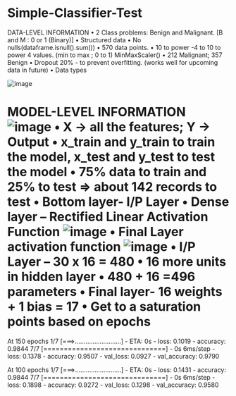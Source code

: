 # Simple-Classifier-Test
DATA-LEVEL INFORMATION
•	2 Class problems: Benign and Malignant. [B and M : 0 or 1 (Binary)]
•	Structured data
•	No nulls(dataframe.isnull().sum())
•	570 data points.
•	10 to power -4 to 10 to power 4 values. (min to max ; 0 to 1) MinMaxScaler()
•	212 Malignant; 357 Benign
•	Dropout 20% - to prevent overfitting. (works well for upcoming data in future)
•	Data types

![image](https://user-images.githubusercontent.com/40331004/207312346-3167a295-6523-41ca-8873-2ff4b69949c4.png)


MODEL-LEVEL INFORMATION
![image](https://user-images.githubusercontent.com/40331004/207312622-fc7331f9-95be-42cf-b200-b0262ad5ccae.png)
•	X -> all the features; Y -> Output
•	x_train and y_train to train the model, x_test and y_test to test the model
•	75% data to train and 25% to test => about 142 records to test
•	Bottom layer- I/P Layer
•	Dense layer – Rectified Linear Activation Function 
![image](https://user-images.githubusercontent.com/40331004/207312697-25f6fac1-2a96-4d96-8d54-0d0208d22d40.png)
•	Final Layer activation function
![image](https://user-images.githubusercontent.com/40331004/207312734-d5be22e0-2614-4838-86a1-f3ded7a2ef8c.png)
•	I/P Layer – 30 x 16 = 480
•	16 more units in hidden layer 
•	480 + 16 =496 parameters
•	Final layer- 16 weights + 1 bias = 17
•	Get to a saturation points based on epochs
========================================================================================================================================
At 150 epochs  1/7 [===>..........................] - ETA: 0s - loss: 0.1019 - accuracy: 0.9844                                                                                 7/7 [==============================] - 0s 6ms/step - loss: 0.1378 - accuracy: 0.9507 - val_loss: 0.0927 - val_accuracy: 0.9790

At 100 epochs
 1/7 [===>..........................] - ETA: 0s - loss: 0.1431 - accuracy: 0.9844                                                                                 7/7 [==============================] - 0s 6ms/step - loss: 0.1898 - accuracy: 0.9272 - val_loss: 0.1298 - val_accuracy: 0.9580
